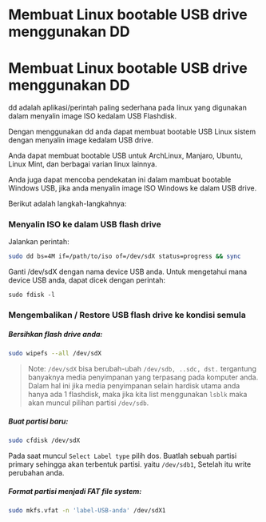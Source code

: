 # Membuat Linux bootable USB drive menggunakan DD


# Membuat Linux bootable USB drive menggunakan DD

dd adalah aplikasi/perintah paling sederhana pada linux yang digunakan dalam menyalin image ISO kedalam USB Flashdisk.

Dengan menggunakan dd anda dapat membuat bootable USB Linux sistem dengan menyalin image kedalam USB drive.

Anda dapat membuat bootable USB untuk ArchLinux, Manjaro, Ubuntu, Linux Mint, dan berbagai varian linux lainnya.

Anda juga dapat mencoba pendekatan ini dalam mambuat bootable Windows USB, jika anda menyalin image ISO Windows ke dalam USB drive.

Berikut adalah langkah-langkahnya:

### Menyalin ISO ke dalam USB flash drive
Jalankan perintah:
```bash
sudo dd bs=4M if=/path/to/iso of=/dev/sdX status=progress && sync
```

Ganti /dev/sdX dengan nama device USB anda.
Untuk mengetahui mana device USB anda, dapat dicek dengan perintah:
```
sudo fdisk -l
```

### Mengembalikan / Restore USB flash drive ke kondisi semula

##### Bersihkan flash drive anda:
```bash
sudo wipefs --all /dev/sdX
```
> Note: `/dev/sdX` bisa berubah-ubah `/dev/sdb, ..sdc, dst.` tergantung banyaknya media
> penyimpanan yang terpasang pada komputer anda. Dalam hal ini jika media penyimpanan selain
> hardisk utama anda hanya ada 1 flashdisk, maka jika kita list menggunakan `lsblk` maka
> akan muncul pilihan partisi `/dev/sdb`.

##### Buat partisi baru:
```bash
sudo cfdisk /dev/sdX
```
Pada saat muncul `Select Label type` pilih dos. Buatlah sebuah partisi primary sehingga akan
terbentuk partisi. yaitu `/dev/sdb1`, Setelah itu write perubahan anda.

##### Format partisi menjadi FAT file system:
```bash
sudo mkfs.vfat -n 'label-USB-anda' /dev/sdX1
```

